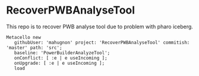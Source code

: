 # RecoverPWBAnalyseTool
This repo is to recover PWB analyse tool due to problem with pharo iceberg.

```Smalltalk
Metacello new
   githubUser: 'mahugnon' project: 'RecoverPWBAnalyseTool' commitish: 'master' path: 'src';
   baseline: 'PowerBuilderAnalyzeTool';
   onConflict: [ :e | e useIncoming ];
   onUpgrade: [ :e | e useIncoming ];       
   load   
```

